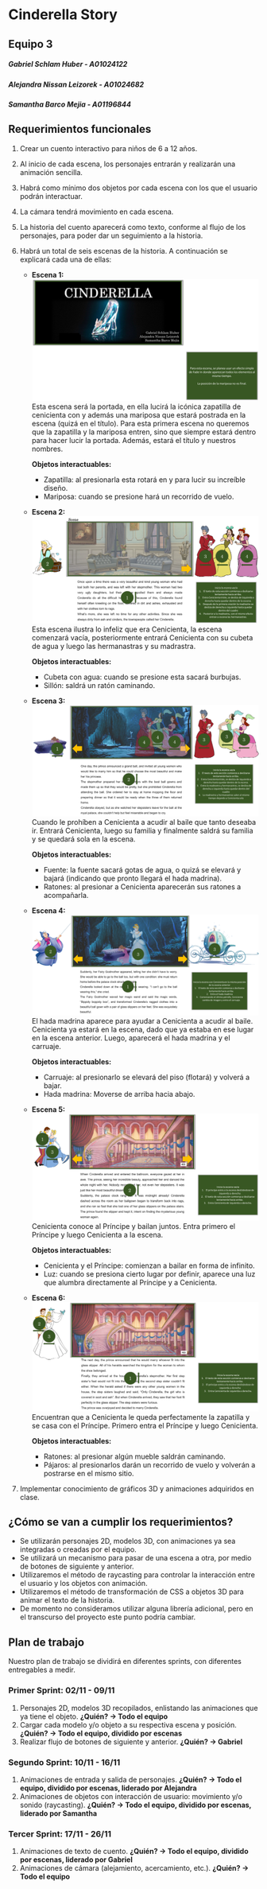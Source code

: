 # Cinderella Story
## Equipo 3
##### Gabriel Schlam Huber - A01024122
##### Alejandra Nissan Leizorek - A01024682
##### Samantha Barco Mejia - A01196844

## Requerimientos funcionales
1. Crear un cuento interactivo para niños de 6 a 12 años.
2. Al inicio de cada escena, los personajes entrarán y realizarán una animación sencilla.
3. Habrá como mínimo dos objetos por cada escena con los que el usuario podrán interactuar.
4. La cámara tendrá movimiento en cada escena.
5. La historia del cuento aparecerá como texto, conforme al flujo de los personajes, para poder dar un seguimiento a la historia.
6. Habrá un total de seis escenas de la historia. A continuación se explicará cada una de ellas:
    * **Escena 1:**
    ![Escena 1](images/ScenesReadme/Scene1.png)
    Esta escena será la portada, en ella lucirá la icónica zapatilla de cenicienta con y además una mariposa que estará postrada en la escena (quizá en el título). Para esta primera escena no queremos que la zapatilla y la mariposa entren, sino que siempre estará dentro para hacer lucir la portada. Además, estará el título y nuestros nombres.
        
        **Objetos interactuables:**
        - Zapatilla: al presionarla esta rotará en y para lucir su increíble diseño. 
        - Mariposa: cuando se presione hará un recorrido de vuelo. 

    * **Escena 2:**
    ![Escena 2](images/ScenesReadme/Scene2.png)
    Esta escena ilustra lo infeliz que era Cenicienta, la escena comenzará vacía, posteriormente entrará Cenicienta con su cubeta de agua y luego las hermanastras y su madrastra. 
        
        **Objetos interactuables:**
        - Cubeta con agua: cuando se presione esta sacará burbujas.
        - Sillón: saldrá un ratón caminando. 

    * **Escena 3:**
    ![Escena 3](images/ScenesReadme/Scene3.png)
    Cuando le prohíben a Cenicienta a acudir al baile que tanto deseaba ir. Entrará Cenicienta, luego su familia y finalmente saldrá su familia y se quedará sola en la escena.

        **Objetos interactuables:**
        - Fuente: la fuente sacará gotas de agua, o quizá se elevará y bajará (indicando que pronto llegará el hada madrina). 
        - Ratones: al presionar a Cenicienta aparecerán sus ratones a acompañarla. 

    * **Escena 4:**
    ![Escena 4](images/ScenesReadme/Scene4.png)
    El hada madrina aparece para ayudar a Cenicienta a acudir al baile. Cenicienta ya estará en la escena, dado que ya estaba en ese lugar en la escena anterior. Luego, aparecerá el hada madrina y el carruaje. 
        
        **Objetos interactuables:**
        - Carruaje: al presionarlo se elevará del piso (flotará) y volverá a bajar. 
        - Hada madrina: Moverse de arriba hacia abajo.

    * **Escena 5:**
    ![Escena 5](images/ScenesReadme/Scene5.png)
    Cenicienta conoce al Príncipe y bailan juntos. Entra primero el Príncipe y luego Cenicienta a la escena. 
        
        **Objetos interactuables:**
        - Cenicienta y el Príncipe: comienzan a bailar en forma de infinito. 
        - Luz: cuando se presiona cierto lugar por definir, aparece una luz que alumbra directamente al Príncipe y a Cenicienta. 

    * **Escena 6:**
    ![Escena 6](images/ScenesReadme/Scene6.png)
    Encuentran que a Cenicienta le queda perfectamente la zapatilla y se casa con el Príncipe. Primero entra el Príncipe y luego Cenicienta. 
        
        **Objetos interactuables:**
        - Ratones: al presionar algún mueble saldrán caminando. 
        - Pájaros: al presionarlos darán un recorrido de vuelo y volverán a postrarse en el mismo sitio. 

7. Implementar conocimiento de gráficos 3D y animaciones adquiridos en clase.

## ¿Cómo se van a cumplir los requerimientos?
* Se utilizarán personajes 2D, modelos 3D, con animaciones ya sea integradas o creadas por el equipo.
* Se utilizará un mecanismo para pasar de una escena a otra, por medio de botones de siguiente y anterior.
* Utilizaremos el método de raycasting para controlar la interacción entre el usuario y los objetos con animación.
* Utilizaremos el método de transformación de CSS a objetos 3D para animar el texto de la historia.
* De momento no consideramos utilizar alguna librería adicional, pero en el transcurso del proyecto este punto podría cambiar.

## Plan de trabajo
Nuestro plan de trabajo se dividirá en diferentes sprints, con diferentes entregables a medir.
### Primer Sprint: 02/11 - 09/11
1. Personajes 2D, modelos 3D recopilados, enlistando las animaciones que ya tiene el objeto. **¿Quién? -> Todo el equipo**
2. Cargar cada modelo y/o objeto a su respectiva escena y posición. **¿Quién? -> Todo el equipo, dividido por escenas**
3. Realizar flujo de botones de siguiente y anterior. **¿Quién? -> Gabriel**
### Segundo Sprint: 10/11 - 16/11
1. Animaciones de entrada y salida de personajes. **¿Quién? -> Todo el equipo, dividido por escenas, liderado por Alejandra**
2. Animaciones de objetos con interacción de usuario: movimiento y/o sonido (raycasting). **¿Quién? -> Todo el equipo, dividido por escenas, liderado por Samantha**
### Tercer Sprint: 17/11 - 26/11
1. Animaciones de texto de cuento. **¿Quién? -> Todo el equipo, dividido por escenas, liderado por Gabriel**
2. Animaciones de cámara (alejamiento, acercamiento, etc.). **¿Quién? -> Todo el equipo**
